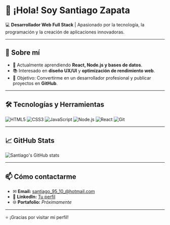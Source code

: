 # 👋 ¡Hola! Soy Santiago Zapata

💻 **Desarrollador Web Full Stack** | Apasionado por la tecnología, la programación y la creación de aplicaciones innovadoras.

---

## 🚀 Sobre mí
- 🌱 Actualmente aprendiendo **React, Node.js y bases de datos**.
- 📚 Interesado en **diseño UX/UI** y **optimización de rendimiento web**.
- 🎯 Objetivo: Convertirme en un desarrollador profesional y publicar proyectos en **GitHub**.

---

## 🛠️ Tecnologías y Herramientas
![HTML5](https://img.shields.io/badge/HTML5-E34F26?style=for-the-badge&logo=html5&logoColor=white)
![CSS3](https://img.shields.io/badge/CSS3-1572B6?style=for-the-badge&logo=css3&logoColor=white)
![JavaScript](https://img.shields.io/badge/JavaScript-F7DF1E?style=for-the-badge&logo=javascript&logoColor=black)
![Node.js](https://img.shields.io/badge/Node.js-43853D?style=for-the-badge&logo=node.js&logoColor=white)
![React](https://img.shields.io/badge/React-20232A?style=for-the-badge&logo=react&logoColor=61DAFB)
![Git](https://img.shields.io/badge/Git-F05032?style=for-the-badge&logo=git&logoColor=white)

---

## 📈 GitHub Stats
![Santiago's GitHub stats](https://github-readme-stats.vercel.app/api?username=santiago951027&show_icons=true&theme=radical)

---

## 📫 Cómo contactarme
- ✉ **Email:** santiago_95_10_@hotmail.com 
- 💼 **LinkedIn:** [Tu perfil](www.linkedin.com/in/santiago-zapata-villada-83a716177)  
- 🌐 **Portafolio:** *Próximamente*

---
⭐ ¡Gracias por visitar mi perfil!
